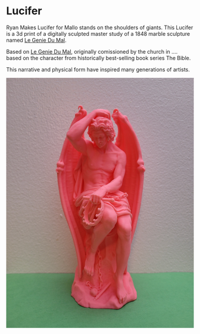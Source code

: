 # Lucifer

Ryan Makes Lucifer for Mallo stands on the shoulders of giants.
This Lucifer is a 3d print of a digitally sculpted master study of a 1848 marble sculpture named [Le Genie Du Mal](https://en.wikipedia.org/wiki/Le_g%C3%A9nie_du_mal).

Based on [Le Genie Du Mal](https://en.wikipedia.org/wiki/Le_g%C3%A9nie_du_mal), originally comissioned by the church in .... based on the character from historically best-selling book series The Bible.

This narrative and physical form have inspired many generations of artists.


![20240620_Lucifer picture](20240620_Lucifer.jpg)
